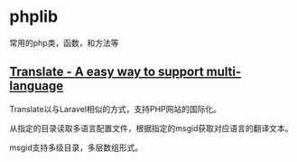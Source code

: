 # phplib

常用的php类，函数，和方法等

## [Translate - A easy way to support multi-language](doc/translate.md)

Translate以与Laravel相似的方式，支持PHP网站的国际化。

从指定的目录读取多语言配置文件，根据指定的msgid获取对应语言的翻译文本。

msgid支持多级目录，多层数组形式。